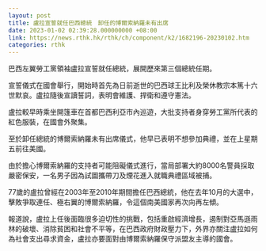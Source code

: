 ```yaml
---
layout: post
title: 盧拉宣誓就任巴西總統　卸任的博爾索納羅未有出席
date: 2023-01-02 02:39:28.000000000 +08:00
link: https://news.rthk.hk/rthk/ch/component/k2/1682196-20230102.htm
categories: rthk
---
```


巴西左翼勞工黨領袖盧拉宣誓就任總統，展開歷來第三個總統任期。

宣誓儀式在國會舉行，開始時首先為日前逝世的巴西球王比利及榮休教宗本篤十六世默哀。盧拉隨後宣讀誓詞，表明會維護、捍衛和遵守憲法。

盧拉較早時乘坐開篷車在首都巴西利亞市內巡遊，大批支持者身穿勞工黨所代表的紅色服裝，在國會外聚集。

至於卸任總統的博爾索納羅未有出席儀式，他早已表明不想參加典禮，並在上星期五前往美國。

由於擔心博爾索納羅的支持者可能阻礙儀式進行，當局部署大約8000名警員採取嚴密保安，一名男子因為試圖攜帶刀及煙花進入就職典禮區域被捕。

77歲的盧拉曾經在2003年至2010年期間擔任巴西總統，他在去年10月的大選中，擊敗爭取連任、極右翼的博爾索納羅，令這個南美國家再次向再左傾。

報道說，盧拉上任後面臨很多迫切性的挑戰，包括重啟經濟增長，遏制對亞馬遜雨林的破壞、消除貧困和社會不平等，在巴西政府財政壓力下，外界亦關注盧拉如何為社會支出尋求資金，盧拉亦要面對由博爾索納羅保守派盟友主導的國會。
